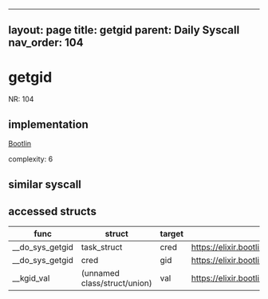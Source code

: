 
---
layout: page
title: getgid
parent: Daily Syscall
nav_order: 104
---
        

# getgid
NR: 104

## implementation
[Bootlin](https://elixir.bootlin.com/linux/v6.14.7/source/kernel/sys.c#L1009)

complexity: 6


## similar syscall


## accessed structs

|func|struct|target|location|has_read|has_write|
|--|--|--|--|--|--|
|__do_sys_getgid|task_struct|cred|https://elixir.bootlin.com/linux/v6.14.7/source/kernel/sys.c#L1012|true|true|
|__do_sys_getgid|cred|gid|https://elixir.bootlin.com/linux/v6.14.7/source/kernel/sys.c#L1012|true|true|
|__kgid_val|(unnamed class/struct/union)|val|https://elixir.bootlin.com/linux/v6.14.7/source/include/linux/uidgid.h#L33|true|true|
